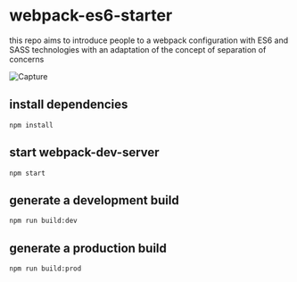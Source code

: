 # webpack-es6-starter

this repo aims to introduce people to a webpack configuration with ES6 and SASS technologies with an adaptation of the concept of separation of concerns

![Capture](https://user-images.githubusercontent.com/37594056/72417120-7fec0980-3778-11ea-89ba-4253a952cd26.PNG)

## install dependencies
```
npm install
```

## start webpack-dev-server
```
npm start
```


## generate a development build 
```
npm run build:dev
```

## generate a production build 
```
npm run build:prod
```
